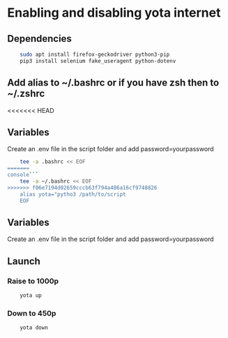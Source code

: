# Enabling and disabling yota internet

## Dependencies

```bash
    sudo apt install firefox-geckodriver python3-pip
    pip3 install selenium fake_useragent python-dotenv
```

## Add alias to ~/.bashrc or if you have zsh then to ~/.zshrc

<<<<<<< HEAD
## Variables

Create an .env file in the script folder and add password=yourpassword

```bash
    tee -a .bashrc << EOF
=======
console```
    tee -a ~/.bashrc << EOF
>>>>>>> f06e7194d02659cccb63f794a486a16cf9748826
    alias yota="pytho3 /path/to/script
    EOF
```

## Variables

Create an .env file in the script folder and add password=yourpassword

## Launch

### Raise to 1000р

```bash
    yota up
```

### Down to 450р

```bash
    yota down
```
